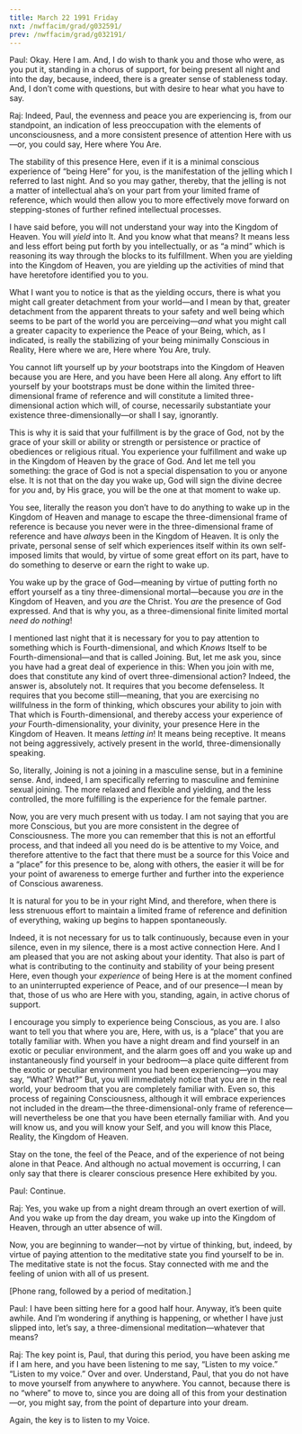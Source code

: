 ```yaml
---
title: March 22 1991 Friday 
nxt: /nwffacim/grad/g032591/
prev: /nwffacim/grad/g032191/
---
```


Paul: Okay. Here I am. And, I do wish to thank you and those who were,
as you put it, standing in a chorus of support, for being present all
night and into the day, because, indeed, there is a greater sense of
stableness today. And, I don’t come with questions, but with desire to
hear what you have to say.

Raj: Indeed, Paul, the evenness and peace you are experiencing is, from
our standpoint, an indication of less preoccupation with the elements of
unconsciousness, and a more consistent presence of attention Here with
us—or, you could say, Here where You Are.

The stability of this presence Here, even if it is a minimal conscious
experience of “being Here” for you, is the manifestation of the jelling
which I referred to last night. And so you may gather, thereby, that the
jelling is not a matter of intellectual aha’s on your part from your
limited frame of reference, which would then allow you to more
effectively move forward on stepping-stones of further refined
intellectual processes.

I have said before, you will not understand your way into the Kingdom of
Heaven. You will *yield* into It. And you know what that means? It means
less and less effort being put forth by you intellectually, or as “a
mind” which is reasoning its way through the blocks to its fulfillment.
When you are yielding into the Kingdom of Heaven, you are yielding up
the activities of mind that have heretofore identified you to you.

What I want you to notice is that as the yielding occurs, there is what
you might call greater detachment from your world—and I mean by that,
greater detachment from the apparent threats to your safety and well
being which seems to be part of the world you are perceiving—*and* what
you might call a greater capacity to experience the Peace of your Being,
which, as I indicated, is really the stabilizing of your being minimally
Conscious in Reality, Here where we are, Here where You Are, truly.

You cannot lift yourself up by *your* bootstraps into the Kingdom of
Heaven because you are Here, and you have been Here all along. Any
effort to lift yourself by your bootstraps must be done within the
limited three-dimensional frame of reference and will constitute a
limited three-dimensional action which will, of course, necessarily
substantiate your existence three-dimensionally—or shall I say,
ignorantly.

This is why it is said that your fulfillment is by the grace of God, not
by the grace of your skill or ability or strength or persistence or
practice of obediences or religious ritual. You experience your
fulfillment and wake up in the Kingdom of Heaven by the grace of God.
And let me tell you something: the grace of God is not a special
dispensation to you or anyone else. It is not that on the day you wake
up, God will sign the divine decree for *you* and, by His grace, you will
be the one at that moment to wake up.

You see, literally the reason you don’t have to do anything to wake up
in the Kingdom of Heaven and manage to escape the three-dimensional
frame of reference is because you never were in the three-dimensional
frame of reference and have *always* been in the Kingdom of Heaven. It is
only the private, personal sense of self which experiences itself within
its own self-imposed limits that would, by virtue of some great effort
on its part, have to do something to deserve or earn the right to wake
up.

You wake up by the grace of God—meaning by virtue of putting forth no
effort yourself as a tiny three-dimensional mortal—because you *are* in
the Kingdom of Heaven, and you *are* the Christ. You *are* the presence of
God expressed. And that is why you, as a three-dimensional finite
limited mortal *need do nothing*!

I mentioned last night that it is necessary for you to pay attention to
something which is Fourth-dimensional, and which *Knows* Itself to be
Fourth-dimensional—and that is called Joining. But, let me ask you,
since you have had a great deal of experience in this: When you join
with me, does that constitute any kind of overt three-dimensional
action? Indeed, the answer is, absolutely not. It requires that you
become defenseless. It requires that you become still—meaning, that you
are exercising no willfulness in the form of thinking, which obscures
your ability to join with That which is Fourth-dimensional, and thereby
access your experience of *your* Fourth-dimensionality, your divinity,
your presence Here in the Kingdom of Heaven. It means *letting in*! It
means being receptive. It means not being aggressively, actively present
in the world, three-dimensionally speaking.

So, literally, Joining is not a joining in a masculine sense, but in a
feminine sense. And, indeed, I am specifically referring to masculine
and feminine sexual joining. The more relaxed and flexible and yielding,
and the less controlled, the more fulfilling is the experience for the
female partner.

Now, you are very much present with us today. I am not saying that you
are more Conscious, but you are more consistent in the degree of
Consciousness. The more you can remember that this is not an effortful
process, and that indeed all you need do is be attentive to my Voice,
and therefore attentive to the fact that there must be a source for this
Voice and a “place” for this presence to be, along with others, the
easier it will be for your point of awareness to emerge further and
further into the experience of Conscious awareness.

It is natural for you to be in your right Mind, and therefore, when
there is less strenuous effort to maintain a limited frame of reference
and definition of everything, waking up begins to happen spontaneously.

Indeed, it is not necessary for us to talk continuously, because even in
your silence, even in my silence, there is a most active connection
Here. And I am pleased that you are not asking about your identity. That
also is part of what is contributing to the continuity and stability of
your being present Here, even though your *experience* of being Here is at
the moment confined to an uninterrupted experience of Peace, and of our
presence—I mean by that, those of us who are Here with you, standing,
again, in active chorus of support.

I encourage you simply to experience being Conscious, as you are. I also
want to tell you that where you are, Here, with us, is a “place” that
you are totally familiar with. When you have a night dream and find
yourself in an exotic or peculiar environment, and the alarm goes off
and you wake up and instantaneously find yourself in your bedroom—a
place quite different from the exotic or peculiar environment you had
been experiencing—you may say, “What? What?” But, you will immediately
notice that you are in the real world, your bedroom that you are
completely familiar with. Even so, this process of regaining
Consciousness, although it will embrace experiences not included in the
dream—the three-dimensional-only frame of reference—will nevertheless be
one that you have been eternally familiar with. And you will know us,
and you will know your Self, and you will know this Place, Reality, the
Kingdom of Heaven.

Stay on the tone, the feel of the Peace, and of the experience of not
being alone in that Peace. And although no actual movement is occurring,
I can only say that there is clearer conscious presence Here exhibited
by you.

Paul: Continue.

Raj: Yes, you wake up from a night dream through an overt exertion of
will. And you wake up from the day dream, you wake up into the Kingdom
of Heaven, through an utter absence of will.

Now, you are beginning to wander—not by virtue of thinking, but, indeed,
by virtue of paying attention to the meditative state you find yourself
to be in. The meditative state is not the focus. Stay connected with me
and the feeling of union with all of us present.

\[Phone rang, followed by a period of meditation.\]

Paul: I have been sitting here for a good half hour. Anyway, it’s been
quite awhile. And I’m wondering if anything is happening, or whether I
have just slipped into, let’s say, a three-dimensional
meditation—whatever that means?

Raj: The key point is, Paul, that during this period, you have been
asking me if I am here, and you have been listening to me say, “Listen
to my voice.” “Listen to my voice.” Over and over. Understand, Paul,
that you do not have to move yourself from anywhere to anywhere. You
cannot, because there is no “where” to move to, since you are doing all
of this from your destination—or, you might say, from the point of
departure into your dream.

Again, the key is to listen to my Voice.


